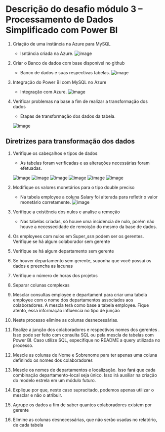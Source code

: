 # Descrição do desafio módulo 3 – Processamento de Dados Simplificado com Power BI

1. Criação de uma instância na Azure para MySQL
   - Isntância criada na Azure.
      ![image](https://github.com/user-attachments/assets/d708586f-9d25-40d8-8c27-6b3f111c07cc)
2. Criar o Banco de dados com base disponível no github
   - Banco de dados e suas respectivas tabelas.
      ![image](https://github.com/user-attachments/assets/865684da-242c-4acb-b28d-5b69c016d357)

3. Integração do Power BI com MySQL no Azure
   - Integração com Azure.
     ![image](https://github.com/user-attachments/assets/653cbe6e-cd6b-4555-937f-2b756fc800cf)

4. Verificar problemas na base a fim de realizar a transformação dos dados
   - Etapas de transformação dos dados da tabela.
     
    ![image](https://github.com/user-attachments/assets/2763b743-21a1-43fd-b429-b70ba870420a)


## Diretrizes para transformação dos dados

1. Verifique os cabeçalhos e tipos de dados
   - As tabelas foram verificadas e as alterações necessárias foram efetuadas.
   
    ![image](https://github.com/user-attachments/assets/99d4f8f8-b90a-4dad-ab2c-b630b92b59fb)
     ![image](https://github.com/user-attachments/assets/2d8a2bf7-7439-40cc-89b5-026e77075c5d)
     ![image](https://github.com/user-attachments/assets/11662e3f-fc10-4ee1-a5c2-36f7a0094bb0)
     ![image](https://github.com/user-attachments/assets/64a1c97a-30f1-45eb-b79e-51ac79d62ef1)
     ![image](https://github.com/user-attachments/assets/edc28759-59ba-4d59-9503-10d9dd0f44e2)
     ![image](https://github.com/user-attachments/assets/7979a5cf-75b5-4ae9-af43-54f38e9b1650)

2. Modifique os valores monetários para o tipo double preciso
   - Na tabela employee a coluna Salary foi alterada para refletir o valor monetário corretamente.
     ![image](https://github.com/user-attachments/assets/e3acfa08-9a7c-464c-b66f-a783a209ae97)

3. Verifique a existência dos nulos e analise a remoção
   - Nas tabelas criadas, só houve uma incidencia de nulo, porém não houve a necessecidade de remoição do mesmo da base de dados.

4. Os employees com nulos em Super_ssn podem ser os gerentes. Verifique se há algum colaborador sem gerente
   
6. Verifique se há algum departamento sem gerente

7. Se houver departamento sem gerente, suponha que você possui os dados e preencha as lacunas

8. Verifique o número de horas dos projetos

9. Separar colunas complexas

10. Mesclar consultas employee e departament para criar uma tabela employee com o nome dos departamentos associados aos colaboradores. A mescla terá como base a tabela employee. Fique atento, essa informação influencia no tipo de junção

11. Neste processo elimine as colunas desnecessárias.

12. Realize a junção dos colaboradores e respectivos nomes dos gerentes . Isso pode ser feito com consulta SQL ou pela mescla de tabelas com Power BI. Caso utilize SQL, especifique no README a query utilizada no processo.

13. Mescle as colunas de Nome e Sobrenome para ter apenas uma coluna definindo os nomes dos colaboradores

14. Mescle os nomes de departamentos e localização. Isso fará que cada combinação departamento-local seja único. Isso irá auxiliar na criação do modelo estrela em um módulo futuro.
      
15. Explique por que, neste caso supracitado, podemos apenas utilizar o mesclar e não o atribuir.


16. Agrupe os dados a fim de saber quantos colaboradores existem por gerente

17. Elimine as colunas desnecessárias, que não serão usadas no relatório, de cada tabela
